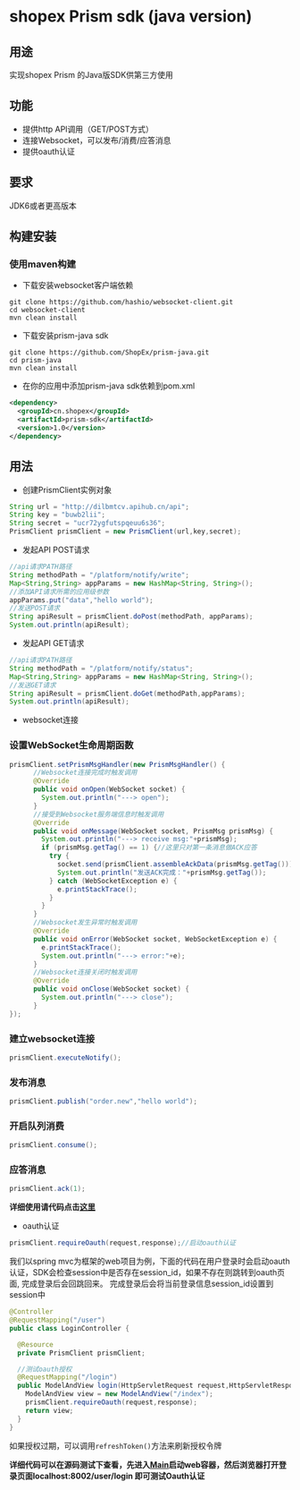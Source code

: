 shopex Prism sdk (java version)
===============================================

用途
-----------------------------------------------
实现shopex Prism 的Java版SDK供第三方使用

功能
-----------------------------------------------
- 提供http API调用（GET/POST方式）
- 连接Websocket，可以发布/消费/应答消息
- 提供oauth认证

要求
-----------------------------------------------
JDK6或者更高版本

构建安装
-----------------------------------------------
### 使用maven构建

- 下载安装websocket客户端依赖

```shell
git clone https://github.com/hashio/websocket-client.git
cd websocket-client
mvn clean install
```

- 下载安装prism-java sdk

```shell
git clone https://github.com/ShopEx/prism-java.git
cd prism-java
mvn clean install
```

- 在你的应用中添加prism-java sdk依赖到pom.xml

```xml
<dependency>
  <groupId>cn.shopex</groupId>
  <artifactId>prism-sdk</artifactId>
  <version>1.0</version>
</dependency>
```

用法
--------------------------------------------------
- 创建PrismClient实例对象

```java
String url = "http://dilbmtcv.apihub.cn/api";
String key = "buwb2lii";
String secret = "ucr72ygfutspqeuu6s36";
PrismClient prismClient = new PrismClient(url,key,secret);
```

- 发起API POST请求

```java
//api请求PATH路径
String methodPath = "/platform/notify/write";
Map<String,String> appParams = new HashMap<String, String>();
//添加API请求所需的应用级参数
appParams.put("data","hello world");
//发送POST请求
String apiResult = prismClient.doPost(methodPath, appParams);
System.out.println(apiResult);
```

- 发起API GET请求

```java
//api请求PATH路径
String methodPath = "/platform/notify/status";
Map<String,String> appParams = new HashMap<String, String>();
//发送GET请求
String apiResult = prismClient.doGet(methodPath,appParams);
System.out.println(apiResult);
```

- websocket连接

### 设置WebSocket生命周期函数

```java
prismClient.setPrismMsgHandler(new PrismMsgHandler() {
      //Websocket连接完成时触发调用
      @Override
      public void onOpen(WebSocket socket) {
        System.out.println("---> open");
      }
      //接受到Websocket服务端信息时触发调用
      @Override
      public void onMessage(WebSocket socket, PrismMsg prismMsg) {
        System.out.println("---> receive msg:"+prismMsg);
        if (prismMsg.getTag() == 1) {//这里只对第一条消息做ACK应答
          try {
            socket.send(prismClient.assembleAckData(prismMsg.getTag()));
            System.out.println("发送ACK完成："+prismMsg.getTag());
          } catch (WebSocketException e) {
            e.printStackTrace();
          }
        }
      }
      //Websocket发生异常时触发调用
      @Override
      public void onError(WebSocket socket, WebSocketException e) {
        e.printStackTrace();
        System.out.println("---> error:"+e);
      }
      //Websocket连接关闭时触发调用
      @Override
      public void onClose(WebSocket socket) {
        System.out.println("---> close");
      }
});
```

### 建立websocket连接

```java
prismClient.executeNotify();
```

### 发布消息

```java
prismClient.publish("order.new","hello world");
```

### 开启队列消费

```java
prismClient.consume();
```

### 应答消息

```java
prismClient.ack(1);
```

**详细使用请代码点击[这里](https://github.com/ShopEx/prism-java/blob/master/src/test/java/cn/shopex/prism/sdk/PrismClientTest.java)**



- oauth认证

```java
prismClient.requireOauth(request,response);//启动oauth认证
```

我们以spring mvc为框架的web项目为例，下面的代码在用户登录时会启动oauth认证，SDK会检查session中是否存在session_id，如果不存在则跳转到oauth页面, 完成登录后会回跳回来。
完成登录后会将当前登录信息session_id设置到session中

```java
@Controller
@RequestMapping("/user")
public class LoginController {

  @Resource
  private PrismClient prismClient;

  //测试oauth授权
  @RequestMapping("/login")
  public ModelAndView login(HttpServletRequest request,HttpServletResponse response) {
    ModelAndView view = new ModelAndView("/index");
    prismClient.requireOauth(request,response);
    return view;
  }
}
```

如果授权过期，可以调用```refreshToken()```方法来刷新授权令牌

**详细代码可以在源码测试下查看，先进入[Main](https://github.com/ShopEx/prism-java/blob/master/src/test/java/cn/shopex/prism/sdk/springmvc/main/ConsoleMain.java)启动web容器，然后浏览器打开登录页面localhost:8002/user/login 即可测试Oauth认证**